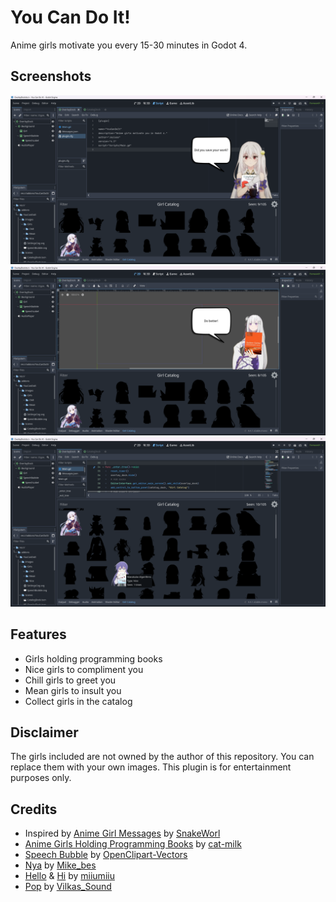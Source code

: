 # You Can Do It!

Anime girls motivate you every 15-30 minutes in Godot 4.

## Screenshots

<img src="https://github.com/Joy-less/YouCanDoIt/blob/main/Assets/YouCanDoIt%20Screenshot%201.png?raw=true" width=600 />
<img src="https://github.com/Joy-less/YouCanDoIt/blob/main/Assets/YouCanDoIt%20Screenshot%202.png?raw=true" width=600 />
<img src="https://github.com/Joy-less/YouCanDoIt/blob/main/Assets/YouCanDoIt%20Screenshot%203.png?raw=true" width=600 />

## Features

- Girls holding programming books
- Nice girls to compliment you
- Chill girls to greet you
- Mean girls to insult you
- Collect girls in the catalog

## Disclaimer

The girls included are not owned by the author of this repository.
You can replace them with your own images.
This plugin is for entertainment purposes only.

## Credits

- Inspired by [Anime Girl Messages](https://github.com/raphtalia/AnimeGirlMessages) by [SnakeWorl](https://www.roblox.com/users/633527)
- [Anime Girls Holding Programming Books](https://github.com/cat-milk/Anime-Girls-Holding-Programming-Books) by [cat-milk](https://github.com/cat-milk)
- [Speech Bubble](https://pixabay.com/vectors/speech-bubble-speech-balloon-chat-145975) by [OpenClipart-Vectors](https://pixabay.com/users/openclipart-vectors-30363/)
- [Nya](https://freesound.org/people/Mike_bes/sounds/336012) by [Mike_bes](https://freesound.org/people/Mike_bes)
- [Hello](https://freesound.org/people/miiumiiu/sounds/550890) & [Hi](https://freesound.org/people/miiumiiu/sounds/550889) by [miiumiiu](https://freesound.org/people/miiumiiu)
- [Pop](https://freesound.org/people/Vilkas_Sound/sounds/463393) by [Vilkas_Sound](https://freesound.org/people/Vilkas_Sound)
